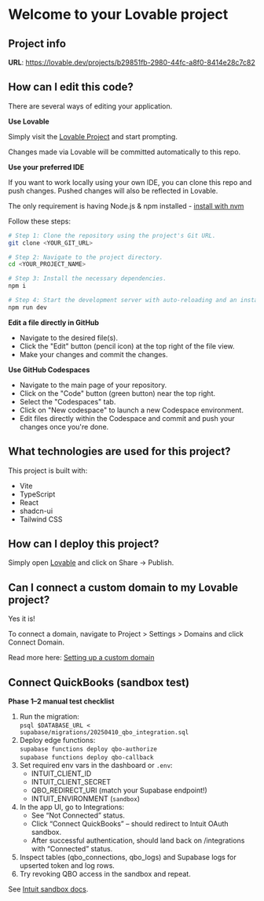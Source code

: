 # Welcome to your Lovable project

## Project info

**URL**: https://lovable.dev/projects/b29851fb-2980-44fc-a8f0-8414e28c7c82

## How can I edit this code?

There are several ways of editing your application.

**Use Lovable**

Simply visit the [Lovable Project](https://lovable.dev/projects/b29851fb-2980-44fc-a8f0-8414e28c7c82) and start prompting.

Changes made via Lovable will be committed automatically to this repo.

**Use your preferred IDE**

If you want to work locally using your own IDE, you can clone this repo and push changes. Pushed changes will also be reflected in Lovable.

The only requirement is having Node.js & npm installed - [install with nvm](https://github.com/nvm-sh/nvm#installing-and-updating)

Follow these steps:

```sh
# Step 1: Clone the repository using the project's Git URL.
git clone <YOUR_GIT_URL>

# Step 2: Navigate to the project directory.
cd <YOUR_PROJECT_NAME>

# Step 3: Install the necessary dependencies.
npm i

# Step 4: Start the development server with auto-reloading and an instant preview.
npm run dev
```

**Edit a file directly in GitHub**

- Navigate to the desired file(s).
- Click the "Edit" button (pencil icon) at the top right of the file view.
- Make your changes and commit the changes.

**Use GitHub Codespaces**

- Navigate to the main page of your repository.
- Click on the "Code" button (green button) near the top right.
- Select the "Codespaces" tab.
- Click on "New codespace" to launch a new Codespace environment.
- Edit files directly within the Codespace and commit and push your changes once you're done.

## What technologies are used for this project?

This project is built with:

- Vite
- TypeScript
- React
- shadcn-ui
- Tailwind CSS

## How can I deploy this project?

Simply open [Lovable](https://lovable.dev/projects/b29851fb-2980-44fc-a8f0-8414e28c7c82) and click on Share -> Publish.

## Can I connect a custom domain to my Lovable project?

Yes it is!

To connect a domain, navigate to Project > Settings > Domains and click Connect Domain.

Read more here: [Setting up a custom domain](https://docs.lovable.dev/tips-tricks/custom-domain#step-by-step-guide)

## Connect QuickBooks (sandbox test)

**Phase 1–2 manual test checklist**
1. Run the migration:  
   `psql $DATABASE_URL < supabase/migrations/20250410_qbo_integration.sql`
2. Deploy edge functions:  
   `supabase functions deploy qbo-authorize`  
   `supabase functions deploy qbo-callback`
3. Set required env vars in the dashboard or `.env`:
   - INTUIT_CLIENT_ID
   - INTUIT_CLIENT_SECRET
   - QBO_REDIRECT_URI (match your Supabase endpoint!)
   - INTUIT_ENVIRONMENT (`sandbox`)
4. In the app UI, go to Integrations:
   - See “Not Connected” status.
   - Click “Connect QuickBooks” – should redirect to Intuit OAuth sandbox.
   - After successful authentication, should land back on /integrations with “Connected” status.
5. Inspect tables (qbo_connections, qbo_logs) and Supabase logs for upserted token and log rows.
6. Try revoking QBO access in the sandbox and repeat.

See [Intuit sandbox docs](https://developer.intuit.com/app/developer/qbo/docs/develop/sandbox-test-accounts).
